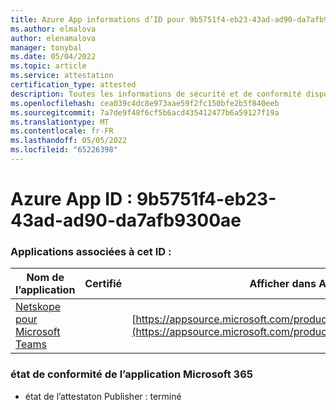 ```yaml
---
title: Azure App informations d’ID pour 9b5751f4-eb23-43ad-ad90-da7afb9300ae
ms.author: elmalova
author: elenamalova
manager: tonybal
ms.date: 05/04/2022
ms.topic: article
ms.service: attestation
certification_type: attested
description: Toutes les informations de sécurité et de conformité disponibles pour 9b5751f4-eb23-43ad-ad90-da7afb9300ae.
ms.openlocfilehash: cea039c4dc8e973aae59f2fc150bfe2b5f840eeb
ms.sourcegitcommit: 7a7de9f48f6cf5b6acd435412477b6a59127f19a
ms.translationtype: MT
ms.contentlocale: fr-FR
ms.lasthandoff: 05/05/2022
ms.locfileid: "65226398"
---
```

# <a name="azure-app-id-9b5751f4-eb23-43ad-ad90-da7afb9300ae"></a>Azure App ID : 9b5751f4-eb23-43ad-ad90-da7afb9300ae


### <a name="apps-associated-with-this-id"></a>Applications associées à cet ID :
| **Nom de l’application** | **Certifié** | **Afficher dans AppSource** |
|--------------|---------------|-----------------------|
| [Netskope pour Microsoft Teams](../forward/netskope.netskope_teams.md) |  | [https://appsource.microsoft.com/product/office/netskope.netskope_teams](https://appsource.microsoft.com/product/office/netskope.netskope_teams) |

### <a name="microsoft-365-app-compliance-status"></a>état de conformité de l’application Microsoft 365
- état de l’attestaton Publisher : terminé
